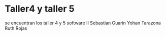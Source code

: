 # Taller4 y taller 5
se encuentran los taller 4 y 5 software II 
Sebastian Guarin 
Yohan Tarazona
Ruth Rojas
